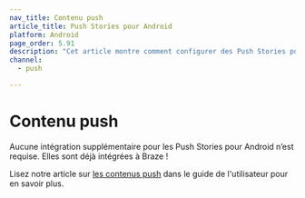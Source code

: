 ```yaml
---
nav_title: Contenu push
article_title: Push Stories pour Android
platform: Android
page_order: 5.91
description: "Cet article montre comment configurer des Push Stories pour votre application Android."
channel:
  - push

---
```


# Contenu push

Aucune intégration supplémentaire pour les Push Stories pour Android n’est requise. Elles sont déjà intégrées à Braze ! 

Lisez notre article sur [les contenus push]({{site.baseurl}}/user_guide/message_building_by_channel/push/advanced_push_options/push_stories/) dans le guide de l'utilisateur pour en savoir plus.

